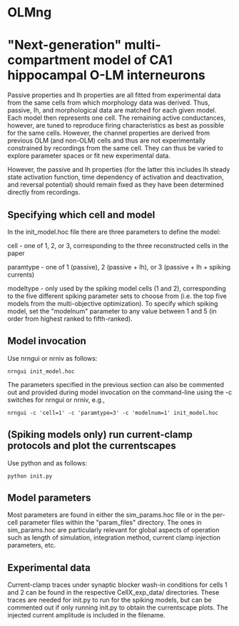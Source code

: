 # OLMng
"Next-generation" multi-compartment model of CA1 hippocampal O-LM interneurons
==============================================================================

Passive properties and Ih properties are all fitted from experimental data from
the same cells from which morphology data was derived. Thus, passive, Ih, and
morphological data are matched for each given model. Each model then represents
one cell. The remaining active conductances, however, are tuned to reproduce
firing characteristics as best as possible for the same cells. However, the
channel properties are derived from previous OLM (and non-OLM) cells and thus
are not experimentally constrained by recordings from the same cell. They can
thus be varied to explore parameter spaces or fit new experimental data. 

However, the passive and Ih properties (for the latter this includes Ih steady
state activation function, time dependency of activation and deactivation, and
reversal potential) should remain fixed as they have been determined directly
from recordings.

Specifying which cell and model
-------------------------------
In the init_model.hoc file there are three parameters to define the model:

cell - one of 1, 2, or 3, corresponding to the three reconstructed cells in the
    paper

paramtype - one of 1 (passive), 2 (passive + Ih), or 3 (passive + Ih + spiking
    currents)

modeltype - only used by the spiking model cells (1 and 2), corresponding to
    the five different spiking parameter sets to choose from (i.e. the top
    five models from the multi-objective optimization). To specify which 
    spiking model, set the "modelnum" parameter to any value between 1 and 5
    (in order from highest ranked to fifth-ranked).

Model invocation
----------------
Use nrngui or nrniv as follows:

    nrngui init_model.hoc

The parameters specified in the previous section can also be commented out and
provided during model invocation on the command-line using the -c switches for
nrngui or nrniv, e.g.,

    nrngui -c 'cell=1' -c 'paramtype=3' -c 'modelnum=1' init_model.hoc

(Spiking models only) run current-clamp protocols and plot the currentscapes
----------------------------------------------------------------------------
Use python and as follows:

    python init.py

Model parameters
----------------
Most parameters are found in either the sim_params.hoc file or in the 
per-cell parameter files within the "param_files" directory. The ones in
sim_params.hoc are particularly relevant for global aspects of operation
such as length of simulation, integration method, current clamp injection
parameters, etc. 

Experimental data
-----------------
Current-clamp traces under synaptic blocker wash-in conditions for cells 1 and
2 can be found in the respective CellX_exp_data/ directories. These traces are
needed for init.py to run for the spiking models, but can be commented out if
only running init.py to obtain the currentscape plots. The injected current
amplitude is included in the filename.
